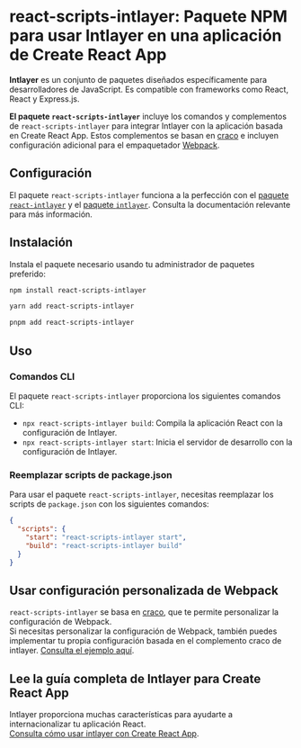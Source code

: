 # react-scripts-intlayer: Paquete NPM para usar Intlayer en una aplicación de Create React App

**Intlayer** es un conjunto de paquetes diseñados específicamente para desarrolladores de JavaScript. Es compatible con frameworks como React, React y Express.js.

**El paquete `react-scripts-intlayer`** incluye los comandos y complementos de `react-scripts-intlayer` para integrar Intlayer con la aplicación basada en Create React App. Estos complementos se basan en [craco](https://craco.js.org/) e incluyen configuración adicional para el empaquetador [Webpack](https://webpack.js.org/).

## Configuración

El paquete `react-scripts-intlayer` funciona a la perfección con el [paquete `react-intlayer`](https://github.com/aymericzip/intlayer/blob/main/docs/es/packages/react-intlayer/index.md) y el [paquete `intlayer`](https://github.com/aymericzip/intlayer/blob/main/docs/es/packages/intlayer/index.md). Consulta la documentación relevante para más información.

## Instalación

Instala el paquete necesario usando tu administrador de paquetes preferido:

```bash packageManager="npm"
npm install react-scripts-intlayer
```

```bash packageManager="yarn"
yarn add react-scripts-intlayer
```

```bash packageManager="pnpm"
pnpm add react-scripts-intlayer
```

## Uso

### Comandos CLI

El paquete `react-scripts-intlayer` proporciona los siguientes comandos CLI:

- `npx react-scripts-intlayer build`: Compila la aplicación React con la configuración de Intlayer.
- `npx react-scripts-intlayer start`: Inicia el servidor de desarrollo con la configuración de Intlayer.

### Reemplazar scripts de package.json

Para usar el paquete `react-scripts-intlayer`, necesitas reemplazar los scripts de `package.json` con los siguientes comandos:

```json fileName="package.json"
{
  "scripts": {
    "start": "react-scripts-intlayer start",
    "build": "react-scripts-intlayer build"
  }
}
```

## Usar configuración personalizada de Webpack

`react-scripts-intlayer` se basa en [craco](https://craco.js.org/), que te permite personalizar la configuración de Webpack.  
Si necesitas personalizar la configuración de Webpack, también puedes implementar tu propia configuración basada en el complemento craco de intlayer. [Consulta el ejemplo aquí](https://github.com/aymericzip/intlayer/blob/main/examples/react-app/craco.config.js).

## Lee la guía completa de Intlayer para Create React App

Intlayer proporciona muchas características para ayudarte a internacionalizar tu aplicación React.  
[Consulta cómo usar intlayer con Create React App](https://github.com/aymericzip/intlayer/blob/main/docs/es/intlayer_with_create_react_app.md).
